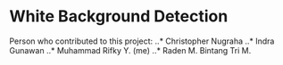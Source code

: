 # White Background Detection

Person who contributed to this project:
..*	Christopher Nugraha
..*	Indra Gunawan
..*	Muhammad Rifky Y. (me)
..*	Raden M. Bintang Tri M.